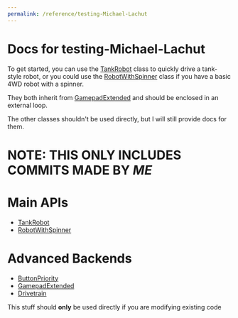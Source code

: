 ```yaml
---
permalink: /reference/testing-Michael-Lachut
---
```


# Docs for testing-Michael-Lachut

To get started, you can use the [TankRobot](./testing-Michael-Lachut/TankRobot) class to quickly drive a tank-style robot,
or you could use the [RobotWithSpinner](./testing-Michael-Lachut/RobotWithSpinner) class if you have a basic 4WD robot with a spinner.

They both inherit from [GamepadExtended](./testing-Michael-Lachut/backend/GamepadExtended) and should be enclosed in an external loop.

The other classes shouldn't be used directly, but I will still provide docs for them.


# NOTE: THIS ONLY INCLUDES COMMITS MADE BY _ME_

# Main APIs

  * [TankRobot](./testing-Michael-Lachut/TankRobot)
  * [RobotWithSpinner](./testing-Michael-Lachut/RobotWithSpinner)

# Advanced Backends
  
  * [ButtonPriority](./testing-Michael-Lachut/backend/ButtonPriority)
  * [GamepadExtended](./testing-Michael-Lachut/backend/GamepadExtended)
  * [Drivetrain](./testing-Michael-Lachut/backend/Drivetrain)

This stuff should **only** be used directly if you are modifying existing code